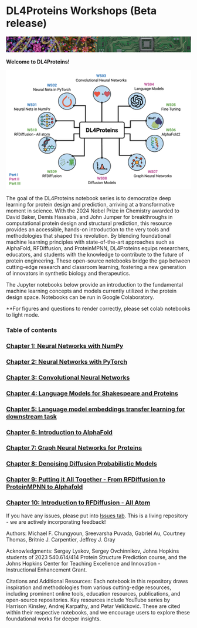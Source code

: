 # DL4Proteins Workshops (Beta release)

![Cell Motherboard Wallpaper](images/cell_motherboard.png)

**Welcome to DL4Proteins!**

![Overview of Topics](images/topics_overview.png)

The goal of the DL4Proteins notebook series is to democratize deep learning for protein design and prediction, arriving at a transformative moment in science. With the 2024 Nobel Prize in Chemistry awarded to David Baker, Demis Hassabis, and John Jumper for breakthroughs in computational protein design and structural prediction, this resource provides an accessible, hands-on introduction to the very tools and methodologies that shaped this revolution. By blending foundational machine learning principles with state-of-the-art approaches such as AlphaFold, RFDiffusion, and ProteinMPNN, DL4Proteins equips researchers, educators, and students with the knowledge to contribute to the future of protein engineering. These open-source notebooks bridge the gap between cutting-edge research and classroom learning, fostering a new generation of innovators in synthetic biology and therapeutics.

The Jupyter notebooks below provide an introduction to the fundamental machine learning concepts and models currently utilized in the protein design space. Notebooks can be run in Google Colaboratory.

**For figures and questions to render correctly, please set colab notebooks to light mode.

### Table of contents                                                               
### [Chapter 1: Neural Networks with NumPy](https://colab.research.google.com/github/Graylab/DL4Proteins-notebooks/blob/main/notebooks/WS01_NeuralNetworksWithNumpy.ipynb)
### [Chapter 2: Neural Networks with PyTorch](https://colab.research.google.com/github/Graylab/DL4Proteins-notebooks/blob/main/notebooks/WS02_NeuralNetworksWithPyTorch.ipynb)
### [Chapter 3: Convolutional Neural Networks](https://colab.research.google.com/github/Graylab/DL4Proteins-notebooks/blob/main/notebooks/WS03_ConvolutionalNeuralNetworks.ipynb)
### [Chapter 4: Language Models for Shakespeare and Proteins](https://colab.research.google.com/github/Graylab/DL4Proteins-notebooks/blob/main/notebooks/WS04_LMsForShakespeareAndProteins.ipynb)
### [Chapter 5: Language model embeddings transfer learning for downstream task](https://colab.research.google.com/github/Graylab/DL4Proteins-notebooks/blob/main/notebooks/WS05_LanguageModelEmbeddingsTransferLearningForDownstreamTask.ipynb)
### [Chapter 6: Introduction to AlphaFold](https://colab.research.google.com/github/Graylab/DL4Proteins-notebooks/blob/main/notebooks/WS06_IntroductionToAF.ipynb)
### [Chapter 7: Graph Neural Networks for Proteins](https://colab.research.google.com/github/Graylab/DL4Proteins-notebooks/blob/main/notebooks/WS07_GNNsForProteins.ipynb)
### [Chapter 8: Denoising Diffusion Probabilistic Models](https://colab.research.google.com/github/Graylab/DL4Proteins-notebooks/blob/main/notebooks/WS08_DenoisingDiffusionProbabilisticModels.ipynb)
### [Chapter 9: Putting it All Together - From RFDiffusion to ProteinMPNN to Alphafold](https://colab.research.google.com/github/Graylab/DL4Proteins-notebooks/blob/main/notebooks/WS09_PuttingItAllTogether_DesigningProteins.ipynb)
### [Chapter 10: Introduction to RFDiffusion - All Atom](https://colab.research.google.com/github/Graylab/DL4Proteins-notebooks/blob/main/notebooks/WS10_RFDiffusion_AllAtom.ipynb)

If you have any issues, please put into [Issues tab](https://github.com/Graylab/DL4Proteins-notebooks/issues). This is a living repository - we are actively incorporating feedback!

Authors: Michael F. Chungyoun, Sreevarsha Puvada, Gabriel Au, Courtney Thomas, Britnie J. Carpentier, Jeffrey J. Gray

Acknowledgments: Sergey Lyskov, Sergey Ovchinnikov, Johns Hopkins students of 2023 540.614/414 Protein Structure Prediction course, and the Johns Hopkins Center for Teaching Excellence and Innovation - Instructional Enhancement Grant.

Citations and Additional Resources: Each notebook in this repository draws inspiration and methodologies from various cutting-edge resources, including prominent online tools, education resources, publications, and open-source repositories. Key resources include YouTube series by Harrison Kinsley, Andrej Karpathy, and Petar Veličković. These are cited within their respective notebooks, and we encourage users to explore these foundational works for deeper insights.
